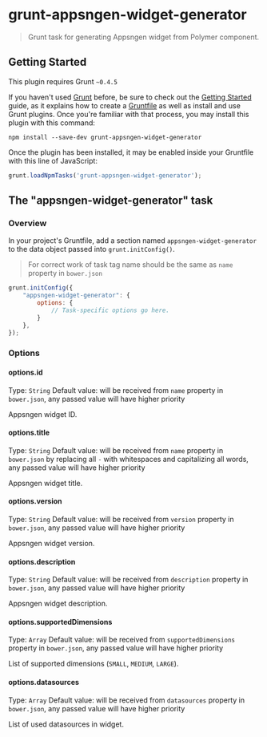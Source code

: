 # grunt-appsngen-widget-generator

> Grunt task for generating Appsngen widget from Polymer component.

## Getting Started
This plugin requires Grunt `~0.4.5`

If you haven't used [Grunt](http://gruntjs.com/) before, be sure to check out the [Getting Started](http://gruntjs.com/getting-started) guide, as it explains how to create a [Gruntfile](http://gruntjs.com/sample-gruntfile) as well as install and use Grunt plugins. Once you're familiar with that process, you may install this plugin with this command:

```shell
npm install --save-dev grunt-appsngen-widget-generator
```

Once the plugin has been installed, it may be enabled inside your Gruntfile with this line of JavaScript:

```js
grunt.loadNpmTasks('grunt-appsngen-widget-generator');
```

## The "appsngen-widget-generator" task

### Overview
In your project's Gruntfile, add a section named `appsngen-widget-generator` to the data object passed into `grunt.initConfig()`.

> For correct work of task tag name should be the same as `name` property in `bower.json`

```js
grunt.initConfig({
    "appsngen-widget-generator": {
        options: {
            // Task-specific options go here.
        }
    },
});
```

### Options

#### options.id
Type: `String`
Default value: will be received from `name` property in `bower.json`, any passed value will have higher priority

Appsngen widget ID.

#### options.title
Type: `String`
Default value: will be received from `name` property in `bower.json` by replacing all `-` with whitespaces and capitalizing all words, any passed value will have higher priority

Appsngen widget title.

#### options.version
Type: `String`
Default value: will be received from `version` property in `bower.json`, any passed value will have higher priority

Appsngen widget version.

#### options.description
Type: `String`
Default value: will be received from `description` property in `bower.json`, any passed value will have higher priority

Appsngen widget description.

#### options.supportedDimensions
Type: `Array`
Default value: will be received from `supportedDimensions` property in `bower.json`, any passed value will have higher priority

List of supported dimensions (`SMALL`, `MEDIUM`, `LARGE`).

#### options.datasources
Type: `Array`
Default value: will be received from `datasources` property in `bower.json`, any passed value will have higher priority

List of used datasources in widget.
